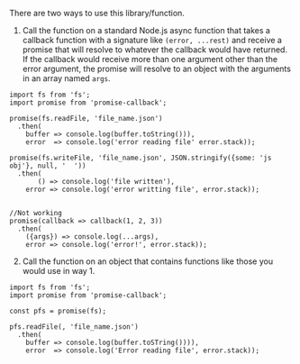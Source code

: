 There are two ways to use this library/function.

1. Call the function on a standard Node.js async function that takes a callback function with a signature like `(error, ...rest)` and receive a promise that will resolve to whatever the callback would have returned. If the callback would receive more than one argument other than the error argument, the promise will resolve to an object with the arguments in an array named `args`.

````
import fs from 'fs';
import promise from 'promise-callback';

promise(fs.readFile, 'file_name.json')
  .then(
    buffer => console.log(buffer.toString())),
    error  => console.log('error reading file' error.stack));

promise(fs.writeFile, 'file_name.json', JSON.stringify({some: 'js obj'}, null, '  '))
  .then(
       () => console.log('file written'),
    error => console.log('error writting file', error.stack));


//Not working
promise(callback => callback(1, 2, 3))
  .then(
    ({args}) => console.log(...args),
    error => console.log('error!', error.stack));
````

2. Call the function on an object that contains functions like those you would use in way 1.

````
import fs from 'fs';
import promise from 'promise-callback';

const pfs = promise(fs);

pfs.readFile(, 'file_name.json')
  .then(
    buffer => console.log(buffer.toSTring()))),
    error  => console.log('Error reading file', error.stack));

````
